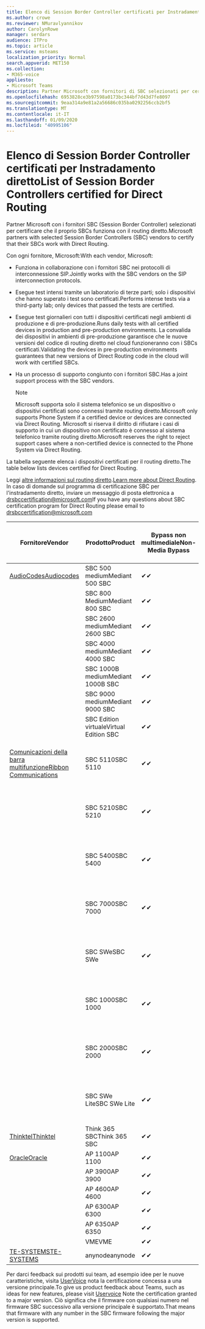 ```yaml
---
title: Elenco di Session Border Controller certificati per Instradamento diretto
ms.author: crowe
ms.reviewer: NMuravlyannikov
author: CarolynRowe
manager: serdars
audience: ITPro
ms.topic: article
ms.service: msteams
localization_priority: Normal
search.appverid: MET150
ms.collection:
- M365-voice
appliesto:
- Microsoft Teams
description: Partner Microsoft con fornitori di SBC selezionati per certificare il lavoro di SBCs con il routing diretto.
ms.openlocfilehash: 6953828ce3b97598a0173bc344bf7d43d7fe8097
ms.sourcegitcommit: 9eaa314a9e81a2a56686c035ba0292256ccb2bf5
ms.translationtype: MT
ms.contentlocale: it-IT
ms.lasthandoff: 01/09/2020
ms.locfileid: "40995106"
---
```

# <a name="list-of-session-border-controllers-certified-for-direct-routing"></a><span data-ttu-id="14744-103">Elenco di Session Border Controller certificati per Instradamento diretto</span><span class="sxs-lookup"><span data-stu-id="14744-103">List of Session Border Controllers certified for Direct Routing</span></span>

<span data-ttu-id="14744-104">Partner Microsoft con i fornitori SBC (Session Border Controller) selezionati per certificare che il proprio SBCs funziona con il routing diretto.</span><span class="sxs-lookup"><span data-stu-id="14744-104">Microsoft partners with selected Session Border Controllers (SBC) vendors to certify that their SBCs work with Direct Routing.</span></span> 

<span data-ttu-id="14744-105">Con ogni fornitore, Microsoft:</span><span class="sxs-lookup"><span data-stu-id="14744-105">With each vendor, Microsoft:</span></span> 

- <span data-ttu-id="14744-106">Funziona in collaborazione con i fornitori SBC nei protocolli di interconnessione SIP.</span><span class="sxs-lookup"><span data-stu-id="14744-106">Jointly works with the SBC vendors on the SIP interconnection protocols.</span></span>
- <span data-ttu-id="14744-107">Esegue test intensi tramite un laboratorio di terze parti; solo i dispositivi che hanno superato i test sono certificati.</span><span class="sxs-lookup"><span data-stu-id="14744-107">Performs intense tests via a third-party lab; only devices that passed the tests are certified.</span></span> 
- <span data-ttu-id="14744-108">Esegue test giornalieri con tutti i dispositivi certificati negli ambienti di produzione e di pre-produzione.</span><span class="sxs-lookup"><span data-stu-id="14744-108">Runs daily tests with all certified devices in production and pre-production environments.</span></span> <span data-ttu-id="14744-109">La convalida dei dispositivi in ambienti di pre-produzione garantisce che le nuove versioni del codice di routing diretto nel cloud funzioneranno con i SBCs certificati.</span><span class="sxs-lookup"><span data-stu-id="14744-109">Validating the devices in pre-production environments guarantees that new versions of Direct Routing code in the cloud will work with certified SBCs.</span></span> 
- <span data-ttu-id="14744-110">Ha un processo di supporto congiunto con i fornitori SBC.</span><span class="sxs-lookup"><span data-stu-id="14744-110">Has a joint support process with the SBC vendors.</span></span>


  > [!NOTE]
  > <span data-ttu-id="14744-111">Microsoft supporta solo il sistema telefonico se un dispositivo o dispositivi certificati sono connessi tramite routing diretto.</span><span class="sxs-lookup"><span data-stu-id="14744-111">Microsoft only supports Phone System if a certified device or devices are connected via Direct Routing.</span></span> <span data-ttu-id="14744-112">Microsoft si riserva il diritto di rifiutare i casi di supporto in cui un dispositivo non certificato è connesso al sistema telefonico tramite routing diretto.</span><span class="sxs-lookup"><span data-stu-id="14744-112">Microsoft reserves the right to reject support cases where a non-certified device is connected to the Phone System via Direct Routing.</span></span> 

<span data-ttu-id="14744-113">La tabella seguente elenca i dispositivi certificati per il routing diretto.</span><span class="sxs-lookup"><span data-stu-id="14744-113">The table below lists devices certified for Direct Routing.</span></span> 

<span data-ttu-id="14744-114">Leggi [altre informazioni sul routing diretto](https://aka.ms/dr).</span><span class="sxs-lookup"><span data-stu-id="14744-114">[Learn more about Direct Routing](https://aka.ms/dr).</span></span> <span data-ttu-id="14744-115">In caso di domande sul programma di certificazione SBC per l'instradamento diretto, inviare un messaggio di posta elettronica a drsbccertification@microsoft.com</span><span class="sxs-lookup"><span data-stu-id="14744-115">If you have any questions about SBC certification program for Direct Routing please email to drsbccertification@microsoft.com</span></span>


|                                                       <span data-ttu-id="14744-116">Fornitore</span><span class="sxs-lookup"><span data-stu-id="14744-116">Vendor</span></span>                                                        |       <span data-ttu-id="14744-117">Prodotto</span><span class="sxs-lookup"><span data-stu-id="14744-117">Product</span></span>       | <span data-ttu-id="14744-118">Bypass non multimediale</span><span class="sxs-lookup"><span data-stu-id="14744-118">Non-Media Bypass</span></span> | <span data-ttu-id="14744-119">Bypass multimediale</span><span class="sxs-lookup"><span data-stu-id="14744-119">Media Bypass</span></span> | <span data-ttu-id="14744-120">Versione software</span><span class="sxs-lookup"><span data-stu-id="14744-120">Software Version</span></span> | <span data-ttu-id="14744-121">Vaidated con provider E911</span><span class="sxs-lookup"><span data-stu-id="14744-121">Vaidated with E911 providers</span></span> | <span data-ttu-id="14744-122">In grado di ELIN</span><span class="sxs-lookup"><span data-stu-id="14744-122">ELIN capable</span></span>
|---------------------------------------------------------------------------------------------------------------------|---------------------|------------------|--------------|------------------|-----------------|------------------|
| [<span data-ttu-id="14744-123">AudioCodes</span><span class="sxs-lookup"><span data-stu-id="14744-123">Audiocodes</span></span>](https://www.audiocodes.com/solutions-products/products/products-for-microsoft-365/direct-routing-for-microsoft-teams) |   <span data-ttu-id="14744-124">SBC 500 medium</span><span class="sxs-lookup"><span data-stu-id="14744-124">Mediant 500 SBC</span></span>   |     <span data-ttu-id="14744-125">&#10004;</span><span class="sxs-lookup"><span data-stu-id="14744-125">&#10004;</span></span>     |   <span data-ttu-id="14744-126">&#10004;</span><span class="sxs-lookup"><span data-stu-id="14744-126">&#10004;</span></span>    |  <span data-ttu-id="14744-127">7.20 a. 250</span><span class="sxs-lookup"><span data-stu-id="14744-127">7.20A.250</span></span>   |
|                                                                                                                     |   <span data-ttu-id="14744-128">SBC 800 Medium</span><span class="sxs-lookup"><span data-stu-id="14744-128">Mediant 800 SBC</span></span>   |     <span data-ttu-id="14744-129">&#10004;</span><span class="sxs-lookup"><span data-stu-id="14744-129">&#10004;</span></span>     |   <span data-ttu-id="14744-130">&#10004;</span><span class="sxs-lookup"><span data-stu-id="14744-130">&#10004;</span></span>     |  <span data-ttu-id="14744-131">7.20 a. 250</span><span class="sxs-lookup"><span data-stu-id="14744-131">7.20A.250</span></span>   |    |    |
|                                                                                                                     |  <span data-ttu-id="14744-132">SBC 2600 medium</span><span class="sxs-lookup"><span data-stu-id="14744-132">Mediant 2600 SBC</span></span>   |     <span data-ttu-id="14744-133">&#10004;</span><span class="sxs-lookup"><span data-stu-id="14744-133">&#10004;</span></span>     |   <span data-ttu-id="14744-134">&#10004;</span><span class="sxs-lookup"><span data-stu-id="14744-134">&#10004;</span></span>    |  <span data-ttu-id="14744-135">7.20 a. 250</span><span class="sxs-lookup"><span data-stu-id="14744-135">7.20A.250</span></span>   |     |    |    
|                                                                                                                     |  <span data-ttu-id="14744-136">SBC 4000 medium</span><span class="sxs-lookup"><span data-stu-id="14744-136">Mediant 4000 SBC</span></span>   |     <span data-ttu-id="14744-137">&#10004;</span><span class="sxs-lookup"><span data-stu-id="14744-137">&#10004;</span></span>     |   <span data-ttu-id="14744-138">&#10004;</span><span class="sxs-lookup"><span data-stu-id="14744-138">&#10004;</span></span>     |  <span data-ttu-id="14744-139">7.20 a. 250</span><span class="sxs-lookup"><span data-stu-id="14744-139">7.20A.250</span></span>   |     |    |    
|                                                                                                                     | <span data-ttu-id="14744-140">SBC 1000B medium</span><span class="sxs-lookup"><span data-stu-id="14744-140">Mediant 1000B  SBC</span></span>  |     <span data-ttu-id="14744-141">&#10004;</span><span class="sxs-lookup"><span data-stu-id="14744-141">&#10004;</span></span>     |   <span data-ttu-id="14744-142">In sospeso</span><span class="sxs-lookup"><span data-stu-id="14744-142">Pending</span></span>     |  <span data-ttu-id="14744-143">7.20 a. 250</span><span class="sxs-lookup"><span data-stu-id="14744-143">7.20A.250</span></span>  |    |    |    
|                                                                                                                     | <span data-ttu-id="14744-144">SBC 9000 medium</span><span class="sxs-lookup"><span data-stu-id="14744-144">Mediant 9000  SBC</span></span>  |     <span data-ttu-id="14744-145">&#10004;</span><span class="sxs-lookup"><span data-stu-id="14744-145">&#10004;</span></span>     |   <span data-ttu-id="14744-146">&#10004;</span><span class="sxs-lookup"><span data-stu-id="14744-146">&#10004;</span></span>     |  <span data-ttu-id="14744-147">7.20 a. 250</span><span class="sxs-lookup"><span data-stu-id="14744-147">7.20A.250</span></span>   |    |    |                                                                       
|                                                                                                                     | <span data-ttu-id="14744-148">SBC Edition virtuale</span><span class="sxs-lookup"><span data-stu-id="14744-148">Virtual Edition SBC</span></span> |     <span data-ttu-id="14744-149">&#10004;</span><span class="sxs-lookup"><span data-stu-id="14744-149">&#10004;</span></span>     |   <span data-ttu-id="14744-150">&#10004;</span><span class="sxs-lookup"><span data-stu-id="14744-150">&#10004;</span></span>     |  <span data-ttu-id="14744-151">7.20 a. 250</span><span class="sxs-lookup"><span data-stu-id="14744-151">7.20A.250</span></span> |    |    |    
|  [<span data-ttu-id="14744-152">Comunicazioni della barra multifunzione</span><span class="sxs-lookup"><span data-stu-id="14744-152">Ribbon Communications</span></span>](https://ribboncommunications.com/solutions/enterprise-solutions/microsoft-skype-business)  |      <span data-ttu-id="14744-153">SBC 5110</span><span class="sxs-lookup"><span data-stu-id="14744-153">SBC 5110</span></span>       |     <span data-ttu-id="14744-154">&#10004;</span><span class="sxs-lookup"><span data-stu-id="14744-154">&#10004;</span></span>     |   <span data-ttu-id="14744-155">&#10004;</span><span class="sxs-lookup"><span data-stu-id="14744-155">&#10004;</span></span>    |       <span data-ttu-id="14744-156">V 6.2</span><span class="sxs-lookup"><span data-stu-id="14744-156">V6.2</span></span>       |  <span data-ttu-id="14744-157">Intrado ERS</span><span class="sxs-lookup"><span data-stu-id="14744-157">Intrado ERS</span></span> <br><span data-ttu-id="14744-158">Intrado EGW</span><span class="sxs-lookup"><span data-stu-id="14744-158">Intrado EGW</span></span> |   <span data-ttu-id="14744-159">No</span><span class="sxs-lookup"><span data-stu-id="14744-159">No</span></span> |    
|                                                                                                                     |      <span data-ttu-id="14744-160">SBC 5210</span><span class="sxs-lookup"><span data-stu-id="14744-160">SBC 5210</span></span>       |     <span data-ttu-id="14744-161">&#10004;</span><span class="sxs-lookup"><span data-stu-id="14744-161">&#10004;</span></span>     |  <span data-ttu-id="14744-162">&#10004;</span><span class="sxs-lookup"><span data-stu-id="14744-162">&#10004;</span></span>    |       <span data-ttu-id="14744-163">V 6.2</span><span class="sxs-lookup"><span data-stu-id="14744-163">V6.2</span></span>       |   <span data-ttu-id="14744-164">Intrado ERS</span><span class="sxs-lookup"><span data-stu-id="14744-164">Intrado ERS</span></span> <br><span data-ttu-id="14744-165">Intrado EGW</span><span class="sxs-lookup"><span data-stu-id="14744-165">Intrado EGW</span></span>  | <span data-ttu-id="14744-166">No</span><span class="sxs-lookup"><span data-stu-id="14744-166">No</span></span>   |    
|                                                                                                                     |      <span data-ttu-id="14744-167">SBC 5400</span><span class="sxs-lookup"><span data-stu-id="14744-167">SBC 5400</span></span>       |     <span data-ttu-id="14744-168">&#10004;</span><span class="sxs-lookup"><span data-stu-id="14744-168">&#10004;</span></span>     |   <span data-ttu-id="14744-169">&#10004;</span><span class="sxs-lookup"><span data-stu-id="14744-169">&#10004;</span></span>   |       <span data-ttu-id="14744-170">V 6.2</span><span class="sxs-lookup"><span data-stu-id="14744-170">V6.2</span></span>       |  <span data-ttu-id="14744-171">Intrado ERS</span><span class="sxs-lookup"><span data-stu-id="14744-171">Intrado ERS</span></span> <br><span data-ttu-id="14744-172">Intrado EGW</span><span class="sxs-lookup"><span data-stu-id="14744-172">Intrado EGW</span></span>    |<span data-ttu-id="14744-173">No</span><span class="sxs-lookup"><span data-stu-id="14744-173">No</span></span>|    
|                                                                                                                     |      <span data-ttu-id="14744-174">SBC 7000</span><span class="sxs-lookup"><span data-stu-id="14744-174">SBC 7000</span></span>       |     <span data-ttu-id="14744-175">&#10004;</span><span class="sxs-lookup"><span data-stu-id="14744-175">&#10004;</span></span>     |   <span data-ttu-id="14744-176">&#10004;</span><span class="sxs-lookup"><span data-stu-id="14744-176">&#10004;</span></span>    |       <span data-ttu-id="14744-177">V 6.2</span><span class="sxs-lookup"><span data-stu-id="14744-177">V6.2</span></span>       |   <span data-ttu-id="14744-178">Intrado ERS</span><span class="sxs-lookup"><span data-stu-id="14744-178">Intrado ERS</span></span> <br><span data-ttu-id="14744-179">Intrado EGW</span><span class="sxs-lookup"><span data-stu-id="14744-179">Intrado EGW</span></span>  |  <span data-ttu-id="14744-180">No</span><span class="sxs-lookup"><span data-stu-id="14744-180">No</span></span>  |    
|                                                                                                                     |       <span data-ttu-id="14744-181">SBC SWe</span><span class="sxs-lookup"><span data-stu-id="14744-181">SBC SWe</span></span>       |     <span data-ttu-id="14744-182">&#10004;</span><span class="sxs-lookup"><span data-stu-id="14744-182">&#10004;</span></span>     |   <span data-ttu-id="14744-183">&#10004;</span><span class="sxs-lookup"><span data-stu-id="14744-183">&#10004;</span></span>   |       <span data-ttu-id="14744-184">V 6.2</span><span class="sxs-lookup"><span data-stu-id="14744-184">V6.2</span></span>       |   <span data-ttu-id="14744-185">Intrado ERS</span><span class="sxs-lookup"><span data-stu-id="14744-185">Intrado ERS</span></span> <br><span data-ttu-id="14744-186">Intrado EGW</span><span class="sxs-lookup"><span data-stu-id="14744-186">Intrado EGW</span></span> |   <span data-ttu-id="14744-187">No</span><span class="sxs-lookup"><span data-stu-id="14744-187">No</span></span> |    
|                                                                                                                     |      <span data-ttu-id="14744-188">SBC 1000</span><span class="sxs-lookup"><span data-stu-id="14744-188">SBC 1000</span></span>       |     <span data-ttu-id="14744-189">&#10004;</span><span class="sxs-lookup"><span data-stu-id="14744-189">&#10004;</span></span>     |   <span data-ttu-id="14744-190">&#10004;</span><span class="sxs-lookup"><span data-stu-id="14744-190">&#10004;</span></span>    |      <span data-ttu-id="14744-191">v 8.0.1</span><span class="sxs-lookup"><span data-stu-id="14744-191">v8.0.1</span></span>     |  <span data-ttu-id="14744-192">Intrado ERS</span><span class="sxs-lookup"><span data-stu-id="14744-192">Intrado ERS</span></span> <br><span data-ttu-id="14744-193">Intrado EGW</span><span class="sxs-lookup"><span data-stu-id="14744-193">Intrado EGW</span></span>   |  <span data-ttu-id="14744-194">In sospeso</span><span class="sxs-lookup"><span data-stu-id="14744-194">Pending</span></span>  |    
|                                                                                                                     |      <span data-ttu-id="14744-195">SBC 2000</span><span class="sxs-lookup"><span data-stu-id="14744-195">SBC 2000</span></span>       |     <span data-ttu-id="14744-196">&#10004;</span><span class="sxs-lookup"><span data-stu-id="14744-196">&#10004;</span></span>     |   <span data-ttu-id="14744-197">&#10004;</span><span class="sxs-lookup"><span data-stu-id="14744-197">&#10004;</span></span>   |     <span data-ttu-id="14744-198">v 8.0.1</span><span class="sxs-lookup"><span data-stu-id="14744-198">v8.0.1</span></span>     |  <span data-ttu-id="14744-199">Intrado ERS</span><span class="sxs-lookup"><span data-stu-id="14744-199">Intrado ERS</span></span> <br><span data-ttu-id="14744-200">Intrado EGW</span><span class="sxs-lookup"><span data-stu-id="14744-200">Intrado EGW</span></span>  |  <span data-ttu-id="14744-201">In sospeso</span><span class="sxs-lookup"><span data-stu-id="14744-201">Pending</span></span>  |    
|                                                                                                                     |    <span data-ttu-id="14744-202">SBC SWe Lite</span><span class="sxs-lookup"><span data-stu-id="14744-202">SBC SWe Lite</span></span>     |     <span data-ttu-id="14744-203">&#10004;</span><span class="sxs-lookup"><span data-stu-id="14744-203">&#10004;</span></span>     |  <span data-ttu-id="14744-204">&#10004;</span><span class="sxs-lookup"><span data-stu-id="14744-204">&#10004;</span></span>    |      <span data-ttu-id="14744-205">v 8.0.1</span><span class="sxs-lookup"><span data-stu-id="14744-205">v8.0.1</span></span>    |  <span data-ttu-id="14744-206">Intrado ERS</span><span class="sxs-lookup"><span data-stu-id="14744-206">Intrado ERS</span></span> <br><span data-ttu-id="14744-207">Intrado EGW</span><span class="sxs-lookup"><span data-stu-id="14744-207">Intrado EGW</span></span>   |  <span data-ttu-id="14744-208">In sospeso</span><span class="sxs-lookup"><span data-stu-id="14744-208">Pending</span></span>  |    
|                     [<span data-ttu-id="14744-209">Thinktel</span><span class="sxs-lookup"><span data-stu-id="14744-209">Thinktel</span></span>](https://www.thinktel.ca/services/think-365/think-365-overview/)                      |    <span data-ttu-id="14744-210">Think 365 SBC</span><span class="sxs-lookup"><span data-stu-id="14744-210">Think 365 SBC</span></span>    |     <span data-ttu-id="14744-211">&#10004;</span><span class="sxs-lookup"><span data-stu-id="14744-211">&#10004;</span></span>     |   <span data-ttu-id="14744-212">In sospeso</span><span class="sxs-lookup"><span data-stu-id="14744-212">Pending</span></span>    |       <span data-ttu-id="14744-213">V 1.4</span><span class="sxs-lookup"><span data-stu-id="14744-213">V1.4</span></span>       |     |    |    
|                     [<span data-ttu-id="14744-214">Oracle</span><span class="sxs-lookup"><span data-stu-id="14744-214">Oracle</span></span>](https://www.oracle.com/industries/communications/enterprise-session-border-controller/microsoft.html)                      |    <span data-ttu-id="14744-215">AP 1100</span><span class="sxs-lookup"><span data-stu-id="14744-215">AP 1100</span></span>      |    <span data-ttu-id="14744-216">&#10004;</span><span class="sxs-lookup"><span data-stu-id="14744-216">&#10004;</span></span>     |    <span data-ttu-id="14744-217">&#10004;</span><span class="sxs-lookup"><span data-stu-id="14744-217">&#10004;</span></span>    |   <span data-ttu-id="14744-218">8.3.0.0.1</span><span class="sxs-lookup"><span data-stu-id="14744-218">8.3.0.0.1</span></span> |    |    |    
|                                                                                                                    |    <span data-ttu-id="14744-219">AP 3900</span><span class="sxs-lookup"><span data-stu-id="14744-219">AP 3900</span></span>           |    <span data-ttu-id="14744-220">&#10004;</span><span class="sxs-lookup"><span data-stu-id="14744-220">&#10004;</span></span>     |    <span data-ttu-id="14744-221">&#10004;</span><span class="sxs-lookup"><span data-stu-id="14744-221">&#10004;</span></span>   |   <span data-ttu-id="14744-222">8.3.0.0.1</span><span class="sxs-lookup"><span data-stu-id="14744-222">8.3.0.0.1</span></span>  |    |    |    
|                                                                                                                    |      <span data-ttu-id="14744-223">AP 4600</span><span class="sxs-lookup"><span data-stu-id="14744-223">AP 4600</span></span>         |    <span data-ttu-id="14744-224">&#10004;</span><span class="sxs-lookup"><span data-stu-id="14744-224">&#10004;</span></span>   |    <span data-ttu-id="14744-225">&#10004;</span><span class="sxs-lookup"><span data-stu-id="14744-225">&#10004;</span></span>     |     <span data-ttu-id="14744-226">8.3.0.0.1</span><span class="sxs-lookup"><span data-stu-id="14744-226">8.3.0.0.1</span></span>  |   |    |    
|                                                                                                                    |      <span data-ttu-id="14744-227">AP 6300</span><span class="sxs-lookup"><span data-stu-id="14744-227">AP 6300</span></span>         |    <span data-ttu-id="14744-228">&#10004;</span><span class="sxs-lookup"><span data-stu-id="14744-228">&#10004;</span></span>   |    <span data-ttu-id="14744-229">&#10004;</span><span class="sxs-lookup"><span data-stu-id="14744-229">&#10004;</span></span>     |     <span data-ttu-id="14744-230">8.3.0.0.1</span><span class="sxs-lookup"><span data-stu-id="14744-230">8.3.0.0.1</span></span>  |   |    |    
|                                                                                                                   |      <span data-ttu-id="14744-231">AP 6350</span><span class="sxs-lookup"><span data-stu-id="14744-231">AP 6350</span></span>           |    <span data-ttu-id="14744-232">&#10004;</span><span class="sxs-lookup"><span data-stu-id="14744-232">&#10004;</span></span>   |    <span data-ttu-id="14744-233">&#10004;</span><span class="sxs-lookup"><span data-stu-id="14744-233">&#10004;</span></span>    |     <span data-ttu-id="14744-234">8.3.0.0.1</span><span class="sxs-lookup"><span data-stu-id="14744-234">8.3.0.0.1</span></span>  |        |    |                                            
|                                                                                                                    |      <span data-ttu-id="14744-235">VME</span><span class="sxs-lookup"><span data-stu-id="14744-235">VME</span></span>           |    <span data-ttu-id="14744-236">&#10004;</span><span class="sxs-lookup"><span data-stu-id="14744-236">&#10004;</span></span>    |    <span data-ttu-id="14744-237">&#10004;</span><span class="sxs-lookup"><span data-stu-id="14744-237">&#10004;</span></span>    |     <span data-ttu-id="14744-238">8.3.0.0.1</span><span class="sxs-lookup"><span data-stu-id="14744-238">8.3.0.0.1</span></span>   |    |    |    
|                     [<span data-ttu-id="14744-239">TE-SYSTEMS</span><span class="sxs-lookup"><span data-stu-id="14744-239">TE-SYSTEMS</span></span>](https://www.anynode.de/anynode-and-microsoft-teams/)                               |     <span data-ttu-id="14744-240">anynode</span><span class="sxs-lookup"><span data-stu-id="14744-240">anynode</span></span>         |     <span data-ttu-id="14744-241">&#10004;</span><span class="sxs-lookup"><span data-stu-id="14744-241">&#10004;</span></span>   |  <span data-ttu-id="14744-242">&#10004;</span><span class="sxs-lookup"><span data-stu-id="14744-242">&#10004;</span></span>   |      <span data-ttu-id="14744-243">v 3.16.2</span><span class="sxs-lookup"><span data-stu-id="14744-243">v3.16.2</span></span>      |     |    |    

<span data-ttu-id="14744-244">Per darci feedback sui prodotti sui team, ad esempio idee per le nuove caratteristiche, visita [UserVoice](https://microsoftteams.uservoice.com) nota la certificazione concessa a una versione principale.</span><span class="sxs-lookup"><span data-stu-id="14744-244">To give us product feedback about Teams, such as ideas for new features, please visit [Uservoice](https://microsoftteams.uservoice.com) Note the certification granted to a major version.</span></span> <span data-ttu-id="14744-245">Ciò significa che il firmware con qualsiasi numero nel firmware SBC successivo alla versione principale è supportato.</span><span class="sxs-lookup"><span data-stu-id="14744-245">That means that firmware with any number in the SBC firmware following the major version is supported.</span></span>

